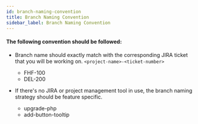 ```yaml
---
id: branch-naming-convention
title: Branch Naming Convention
sidebar_label: Branch Naming Convention
---
```


#### The following convention should be followed:

* Branch name should exactly match with the corresponding JIRA ticket that you will be working on. `<project-name>-<ticket-number>`
  * FHF-100
  * DEL-200

* If there's no JIRA or project management tool in use, the branch naming strategy should be feature specific.
  * upgrade-php
  * add-button-tooltip
  
